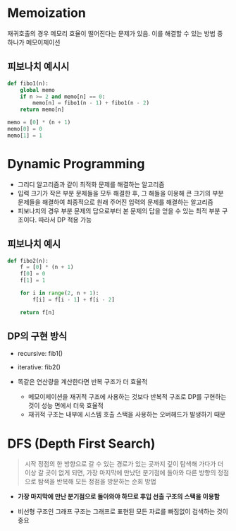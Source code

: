 # Memoization

재귀호출의 경우 메모리 효율이 떨어진다는 문제가 있음. 이를 해결할 수 있는 방법 중 하나가 메모이제이션

## 피보나치 예시시

```python
def fibo1(n):
    global memo
    if n >= 2 and memo[n] == 0:
        memo[n] = fibo1(n - 1) + fibo1(n - 2)
    return memo[n]

memo = [0] * (n + 1)
memo[0] = 0
memo[1] = 1
```

# Dynamic Programming

- 그리디 알고리즘과 같이 최적화 문제를 해결하는 알고리즘
- 입력 크기가 작은 부분 문제들을 모두 해결한 후, 그 해들을 이용해 큰 크기의 부분 문제들을 해결하여 최종적으로 원래 주어진 입력의 문제를 해결하는 알고리즘
- 피보나치의 경우 부분 문제의 답으로부터 본 문제의 답을 얻을 수 있는 최적 부분 구조이다. 따라서 DP 적용 가능

## 피보나치 예시

```python
def fibo2(n):
    f = [0] * (n + 1)
    f[0] = 0
    f[1] = 1

    for i in range(2, n + 1):
        f[i] = f[i - 1] + f[i - 2]

    return f[n]
```

## DP의 구현 방식

- recursive: fib1()
- iterative: fib2()

- 똑같은 연산량을 계산한다면 반복 구조가 더 효율적
  - 메모이제이션을 재귀적 구조에 사용하는 것보다 반복적 구조로 DP를 구현하는 것이 성능 면에서 더욱 효율적
  - 재귀적 구조는 내부에 시스템 호출 스택을 사용하는 오버헤드가 발생하기 때문

# DFS (Depth First Search)

> 시작 정점의 한 방향으로 갈 수 있는 경로가 있는 곳까지 깊이 탐색해 가다가 더 이상 갈 곳이 없게 되면, 가장 마지막에 만났던 분기점에 돌아와 다른 방향의 정점으로 탐색을 반복해 모든 정점을 방문하는 순회 방법

- **가장 마지막에 만난 분기점으로 돌아와야 하므로 후입 선출 구조의 스택을 이용함**

- 비선형 구조인 그래프 구조는 그래프로 표현된 모든 자료를 빠짐없이 검색하는 것이 중요
